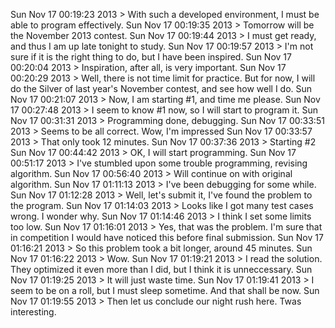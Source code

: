Sun Nov 17 00:19:23 2013 > With such a developed environment, I must be able to program effectively.
Sun Nov 17 00:19:35 2013 > Tomorrow will be the November 2013 contest.
Sun Nov 17 00:19:44 2013 > I must get ready, and thus I am up late tonight to study.
Sun Nov 17 00:19:57 2013 > I'm not sure if it is the right thing to do, but I have been inspired.
Sun Nov 17 00:20:04 2013 > Inspiration, after all, is very important.
Sun Nov 17 00:20:29 2013 > Well, there is not time limit for practice. But for now, I will do the Silver of last year's November contest, and see how well I do.
Sun Nov 17 00:21:07 2013 > Now, I am starting #1, and time me please.
Sun Nov 17 00:27:48 2013 > I seem to know #1 now, so I will start to program it.
Sun Nov 17 00:31:31 2013 > Programming done, debugging.
Sun Nov 17 00:33:51 2013 > Seems to be all correct. Wow, I'm impressed
Sun Nov 17 00:33:57 2013 > That only took 12 minutes.
Sun Nov 17 00:37:36 2013 > Starting #2
Sun Nov 17 00:44:42 2013 > OK, I will start programming.
Sun Nov 17 00:51:17 2013 > I've stumbled upon some trouble programming, revising algorithm.
Sun Nov 17 00:56:40 2013 > Will continue on with original algorithm.
Sun Nov 17 01:11:13 2013 > I've been debugging for some while.
Sun Nov 17 01:12:28 2013 > Well, let's submit it, I've found the problem to the program.
Sun Nov 17 01:14:03 2013 > Looks like I got many test cases wrong. I wonder why.
Sun Nov 17 01:14:46 2013 > I think I set some limits too low.
Sun Nov 17 01:16:01 2013 > Yes, that was the problem. I'm sure that in competition I would have noticed this before final submission.
Sun Nov 17 01:16:21 2013 > So this problem took a bit longer, around 45 minutes. 
Sun Nov 17 01:16:22 2013 > Wow.
Sun Nov 17 01:19:21 2013 > I read the solution. They optimized it even more than I did, but I think it is unneccessary.
Sun Nov 17 01:19:25 2013 > It will just waste time.
Sun Nov 17 01:19:41 2013 > I seem to be on a roll, but I must sleep sometime. And that shall be now.
Sun Nov 17 01:19:55 2013 > Then let us conclude our night rush here. Twas interesting.
